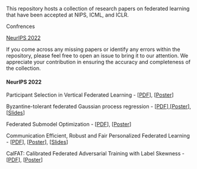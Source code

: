 This repository hosts a collection of research papers on federated learning that have been accepted at NIPS, ICML, and ICLR.

Confrences

[NeurIPS 2022](https://github.com/azalahmadkhan/Federated-Learning-Papers#nips-2022)


If you come across any missing papers or identify any errors within the repository, please feel free to open an issue to bring it to our attention. We appreciate your contribution in ensuring the accuracy and completeness of the collection.

#### NeurIPS 2022
Participant Selection in Vertical Federated Learning - [[PDF](https://neurips.cc/Conferences/2022/Schedule?showEvent=53772)], [[Poster](https://neurips.cc/media/PosterPDFs/NeurIPS%202022/12e35d9186dd72fe62fd039385890b9c.png?t=1666517605.353891)]

Byzantine-tolerant federated Gaussian process regression - [[PDF](https://openreview.net/pdf?id=Nx4gNemvNvx)],[[Poster](https://neurips.cc/media/PosterPDFs/NeurIPS%202022/53831.png?t=1668046115.0023313)], [[Slides](https://neurips.cc/media/neurips-2022/Slides/53831.pdf)]

Federated Submodel Optimization - [[PDF](https://openreview.net/pdf?id=sj9l1JCrAk6)], [[Poster](https://neurips.cc/media/PosterPDFs/NeurIPS%202022/54303.png?t=1668842999.5046973)]

Communication Efficient, Robust and Fair Personalized Federated Learning - [[PDF](https://openreview.net/pdf?id=wFymjzZEEkH)], [[Poster](https://neurips.cc/media/PosterPDFs/NeurIPS%202022/53283.png?t=1668434576.0142317)], [[Slides](https://neurips.cc/media/neurips-2022/Slides/53283.pdf)]

CalFAT: Calibrated Federated Adversarial Training with Label Skewness - [[PDF](https://openreview.net/pdf?id=8N1NDRGQSQ)], [[Poster](https://neurips.cc/media/PosterPDFs/NeurIPS%202022/4f9c76cf97f84048c5990dd4ef842ea2.png?t=1667183565.7494476)]
